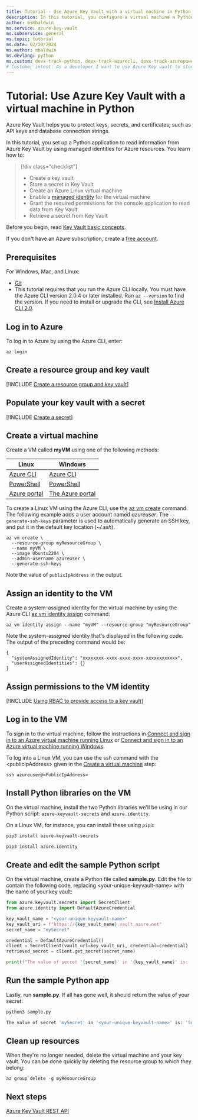 ```yaml
---
title: Tutorial - Use Azure Key Vault with a virtual machine in Python | Microsoft Docs
description: In this tutorial, you configure a virtual machine a Python application to read a secret from your key vault.
author: msmbaldwin
ms.service: azure-key-vault
ms.subservice: general
ms.topic: tutorial
ms.date: 02/20/2024
ms.author: mbaldwin
ms.devlang: python
ms.custom: devx-track-python, devx-track-azurecli, devx-track-azurepowershell
# Customer intent: As a developer I want to use Azure Key vault to store secrets for my app, so that they are kept secure.
---
```


# Tutorial: Use Azure Key Vault with a virtual machine in Python

Azure Key Vault helps you to protect keys, secrets, and certificates, such as API keys and database connection strings.

In this tutorial, you set up a Python application to read information from Azure Key Vault by using managed identities for Azure resources. You learn how to:

> [!div class="checklist"]
> * Create a key vault
> * Store a secret in Key Vault
> * Create an Azure Linux virtual machine
> * Enable a [managed identity](/azure/active-directory/managed-identities-azure-resources/overview) for the virtual machine
> * Grant the required permissions for the console application to read data from Key Vault
> * Retrieve a secret from Key Vault

Before you begin, read [Key Vault basic concepts](basic-concepts.md). 

If you don't have an Azure subscription, create a [free account](https://azure.microsoft.com/free/?WT.mc_id=A261C142F).

## Prerequisites

For Windows, Mac, and Linux:
  * [Git](https://git-scm.com/downloads)
  * This tutorial requires that you run the Azure CLI locally. You must have the Azure CLI version 2.0.4 or later installed. Run `az --version` to find the version. If you need to install or upgrade the CLI, see [Install Azure CLI 2.0](/cli/azure/install-azure-cli).

## Log in to Azure

To log in to Azure by using the Azure CLI, enter:

```azurecli
az login
```

## Create a resource group and key vault

[!INCLUDE [Create a resource group and key vault](../includes/key-vault-rg-kv-creation.md)]

## Populate your key vault with a secret

[!INCLUDE [Create a secret](../includes/key-vault-create-secret.md)]

## Create a virtual machine

Create a VM called **myVM** using one of the following methods:

| Linux | Windows |
|--|--|
| [Azure CLI](/azure/virtual-machines/linux/quick-create-cli) | [Azure CLI](/azure/virtual-machines/windows/quick-create-cli) |
| [PowerShell](/azure/virtual-machines/linux/quick-create-powershell) | [PowerShell](/azure/virtual-machines/windows/quick-create-powershell) |
| [Azure portal](/azure/virtual-machines/linux/quick-create-portal) | [The Azure portal](/azure/virtual-machines/windows/quick-create-portal) |

To create a Linux VM using the Azure CLI, use the [az vm create](/cli/azure/vm) command.  The following example adds a user account named *azureuser*. The `--generate-ssh-keys` parameter is used to automatically generate an SSH key, and put it in the default key location (*~/.ssh*). 

```azurecli-interactive
az vm create \
  --resource-group myResourceGroup \
  --name myVM \
  --image Ubuntu2204 \
  --admin-username azureuser \
  --generate-ssh-keys
```

Note the value of `publicIpAddress` in the output.

## Assign an identity to the VM

Create a system-assigned identity for the virtual machine by using the Azure CLI [az vm identity assign](/cli/azure/vm/identity#az-vm-identity-assign) command:

```azurecli
az vm identity assign --name "myVM" --resource-group "myResourceGroup"
```

Note the system-assigned identity that's displayed in the following code. The output of the preceding command would be: 

```output
{
  "systemAssignedIdentity": "xxxxxxxx-xxxx-xxxx-xxxx-xxxxxxxxxxxx",
  "userAssignedIdentities": {}
}
```

## Assign permissions to the VM identity

[!INCLUDE [Using RBAC to provide access to a key vault](../includes/key-vault-quickstart-rbac.md)]

## Log in to the VM

To sign in to the virtual machine, follow the instructions in [Connect and sign in to an Azure virtual machine running Linux](/azure/virtual-machines/linux-vm-connect) or [Connect and sign in to an Azure virtual machine running Windows](/azure/virtual-machines/windows/connect-logon).


To log into a Linux VM, you can use the ssh command with the \<publicIpAddress\> given in the [Create a virtual machine](#create-a-virtual-machine) step:

```terminal
ssh azureuser@<PublicIpAddress>
```

## Install Python libraries on the VM

On the virtual machine, install the two Python libraries we'll be using in our Python script: `azure-keyvault-secrets` and `azure.identity`.  

On a Linux VM, for instance, you can install these using `pip3`:

```bash
pip3 install azure-keyvault-secrets

pip3 install azure.identity
```

## Create and edit the sample Python script

On the virtual machine, create a Python file called **sample.py**. Edit the file to contain the following code, replacing \<your-unique-keyvault-name\> with the name of your key vault:

```python
from azure.keyvault.secrets import SecretClient
from azure.identity import DefaultAzureCredential

key_vault_name = "<your-unique-keyvault-name>"
key_vault_uri = f"https://{key_vault_name}.vault.azure.net"
secret_name = "mySecret"

credential = DefaultAzureCredential()
client = SecretClient(vault_url=key_vault_uri, credential=credential)
retrieved_secret = client.get_secret(secret_name)

print(f"The value of secret '{secret_name}' in '{key_vault_name}' is: '{retrieved_secret.value}'")
```

## Run the sample Python app

Lastly, run **sample.py**. If all has gone well, it should return the value of your secret:

```bash
python3 sample.py

The value of secret 'mySecret' in '<your-unique-keyvault-name>' is: 'Success!'
```

## Clean up resources

When they're no longer needed, delete the virtual machine and your key vault. You can be done quickly by deleting the resource group to which they belong:

```azurecli
az group delete -g myResourceGroup
```

## Next steps

[Azure Key Vault REST API](/rest/api/keyvault/)
